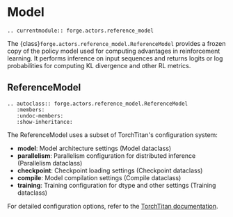 # Model

```{eval-rst}
.. currentmodule:: forge.actors.reference_model
```

The {class}`forge.actors.reference_model.ReferenceModel` provides a frozen
copy of the policy model used for computing advantages in reinforcement
learning. It performs inference on input sequences and returns logits or
log probabilities for computing KL divergence and other RL metrics.

## ReferenceModel

```{eval-rst}
.. autoclass:: forge.actors.reference_model.ReferenceModel
   :members:
   :undoc-members:
   :show-inheritance:
```

The ReferenceModel uses a subset of TorchTitan's configuration system:

- **model**: Model architecture settings (Model dataclass)
- **parallelism**: Parallelism configuration for distributed inference (Parallelism dataclass)
- **checkpoint**: Checkpoint loading settings (Checkpoint dataclass)
- **compile**: Model compilation settings (Compile dataclass)
- **training**: Training configuration for dtype and other settings (Training dataclass)

For detailed configuration options, refer to the [TorchTitan documentation](https://github.com/pytorch/torchtitan).
